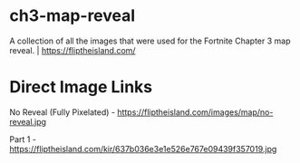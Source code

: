 # ch3-map-reveal
A collection of all the images that were used for the Fortnite Chapter 3 map reveal. | https://fliptheisland.com/

# Direct Image Links
No Reveal (Fully Pixelated) - https://fliptheisland.com/images/map/no-reveal.jpg

Part 1 - https://fliptheisland.com/kir/637b036e3e1e526e767e09439f357019.jpg

